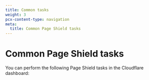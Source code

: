 ```yaml
---
title: Common tasks
weight: 3
pcx-content-type: navigation
meta:
  title: Common Page Shield tasks
---
```


# Common Page Shield tasks

You can perform the following Page Shield tasks in the Cloudflare dashboard:

<DirectoryListing path="/use-dashboard" />